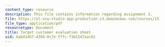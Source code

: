 ```yaml
---
content_type: resource
description: This file contains information regarding assignment 3.
file: https://ol-ocw-studio-app-production.s3.amazonaws.com/courses/15-390-new-enterprises-spring-2013/6ab41db743940c7efffcf3b1547aac02_MIT15_390S13_assgn3sheet.pdf
file_type: application/pdf
resourcetype: Document
title: Target customer evaluation sheet
uid: 6ab41db7-4394-0c7e-fffc-f3b1547aac02
---
```

